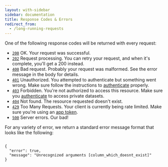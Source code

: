 ```yaml
---
layout: with-sidebar
sidebar: documentation
title: Response Codes & Errors
redirect_from:
  - /long-running-requests
---
```


<div class="response-codes">
  <p>One of the following response codes will be returned with every request:</p>
  <ul>
    <li><a class="no-ext" href="http://httpstatusdogs.com/200-ok"><code class="good">200</code></a> OK. Your request was successful.</li>
    <li><a class="no-ext" href="http://httpstatusdogs.com/202-accepted"><code class="good">202</code></a> Request processing. You can retry your request, and when it's complete, you'll get a 200 instead.</li>
    <li><a class="no-ext" href="http://httpstatusdogs.com/400-bad-request"><code class="bad">400</code></a> Bad request. Probably your request was malformed. See the error message in the body for details.</li>
    <li><a class="no-ext" href="http://httpstatusdogs.com/401-unauthorized"><code class="bad">401</code></a> Unauthorized. You attempted to authenticate but something went wrong. Make sure follow the instructions to <a class="no-ext" href="/docs/authentication.html">authenticate</a> properly.</li>
    <li><a class="no-ext" href="http://httpstatusdogs.com/403-forbidden"><code class="bad">403</code></a> Forbidden. You're not authorized to access this resource. Make sure you <a class="no-ext" href="/docs/authentication.html">authenticate</a> to access private datasets.</li>
    <li><a class="no-ext" href="http://httpstatusdogs.com/404-not-found"><code class="bad">404</code></a> Not found. The resource requested doesn't exist.</li>
    <li><a class="no-ext" href="http://httpstatusdogs.com/429-too-many-requests"><code class="bad">429</code></a> Too Many Requests. Your client is currently being rate limited. Make sure you're using an <a class="no-ext" href="/docs/app-tokens.html">app token</a>.</li>
    <li><a class="no-ext" href="http://httpstatusdogs.com/"><code class="ugly">500</code></a> Server errors. Our bad!</li>
  </ul>
</div>

<p>For any variety of error, we return a standard error message format that looks like the following:<p>

<pre><code>
{
  "error": true,
  "message": "Unrecognized arguments [column_which_doesnt_exist]"
}
</code></pre>
